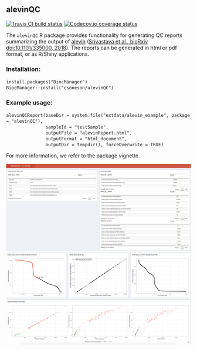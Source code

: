 ## alevinQC

[![Travis CI build status](https://travis-ci.com/csoneson/alevinQC.svg?branch=master)](https://travis-ci.com/csoneson/alevinQC)
[![Codecov.io coverage status](https://codecov.io/github/csoneson/alevinQC/coverage.svg?branch=master)](https://codecov.io/github/csoneson/alevinQC)

The `alevinQC` R package provides functionality for generating QC reports
summarizing the output of [alevin](https://salmon.readthedocs.io/en/latest/alevin.html)
([Srivastava et al., bioRxiv doi:10.1101/335000,
2018](https://www.biorxiv.org/content/early/2018/10/24/335000)). The reports can
be generated in html or pdf format, or as R/Shiny applications.

### Installation:

```
install.packages("BiocManager")
BiocManager::install("csoneson/alevinQC")
```

### Example usage:

```
alevinQCReport(baseDir = system.file("extdata/alevin_example", package = "alevinQC"),
               sampleId = "testSample", 
               outputFile = "alevinReport.html", 
               outputFormat = "html_document",
               outputDir = tempdir(), forceOverwrite = TRUE)
```

For more information, we refer to the package vignette.

![](inst/extdata/alevinQC_screenshot1.png)
![](inst/extdata/alevinQC_screenshot2.png)
